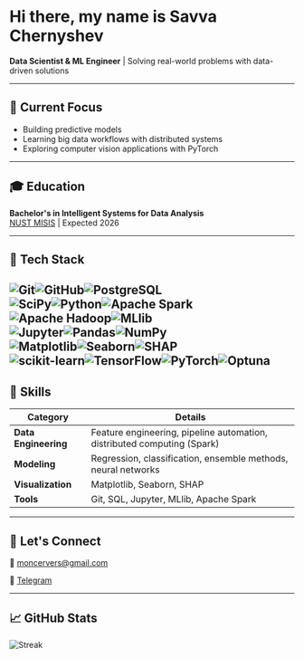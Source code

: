 # Hi there, my name is Savva Chernyshev  
**Data Scientist & ML Engineer** | Solving real-world problems with data-driven solutions  

---

## 🌱 Current Focus  
- Building predictive models  
- Learning big data workflows with distributed systems  
- Exploring computer vision applications with PyTorch  

---

## 🎓 Education  
**Bachelor's in Intelligent Systems for Data Analysis**  
[NUST MISIS](https://misis.ru/) | Expected 2026  

---

## 🔧 Tech Stack  
![Git](https://img.shields.io/badge/git-%23F05033.svg?style=for-the-badge&logo=git&logoColor=white)![GitHub](https://img.shields.io/badge/github-%23121011.svg?style=for-the-badge&logo=github&logoColor=white)![PostgreSQL](https://img.shields.io/badge/postgres-%23316192.svg?style=for-the-badge&logo=postgresql&logoColor=white)  
![SciPy](https://img.shields.io/badge/SciPy-%230C55A5.svg?style=for-the-badge&logo=scipy&logoColor=white)![Python](https://img.shields.io/badge/python-3670A0?style=for-the-badge&logo=python&logoColor=ffdd54)![Apache Spark](https://img.shields.io/badge/Apache%20Spark-FDEE21?style=for-the-badge&logo=apachespark&logoColor=black)![Apache Hadoop](https://img.shields.io/badge/Apache%20Hadoop-66CCFF?style=for-the-badge&logo=apachehadoop&logoColor=black)![MLlib](https://img.shields.io/badge/Apache%20MLlib-FF6F00?style=for-the-badge&logo=apachespark&logoColor=white)  
![Jupyter](https://img.shields.io/badge/Jupyter-%23FA0F00.svg?style=for-the-badge&logo=jupyter&logoColor=white)![Pandas](https://img.shields.io/badge/pandas-%23150458.svg?style=for-the-badge&logo=pandas&logoColor=white)![NumPy](https://img.shields.io/badge/numpy-%23013243.svg?style=for-the-badge&logo=numpy&logoColor=white)  
![Matplotlib](https://img.shields.io/badge/Matplotlib-%23ffffff.svg?style=for-the-badge&logo=Matplotlib&logoColor=black)![Seaborn](https://img.shields.io/badge/seaborn-%234B8BBE.svg?style=for-the-badge&logo=seaborn&logoColor=white)![SHAP](https://img.shields.io/badge/SHAP-337ab7?style=for-the-badge&logo=shap&logoColor=white)  
![scikit-learn](https://img.shields.io/badge/scikit--learn-%23F7931E.svg?style=for-the-badge&logo=scikit-learn&logoColor=white)![TensorFlow](https://img.shields.io/badge/TensorFlow-%23FF6F00.svg?style=for-the-badge&logo=TensorFlow&logoColor=white)![PyTorch](https://img.shields.io/badge/PyTorch-%23EE4C2C.svg?style=for-the-badge&logo=PyTorch&logoColor=white)![Optuna](https://img.shields.io/badge/Optuna-%23333333.svg?style=for-the-badge&logo=optuna&logoColor=white)
---


## 🚀 Skills  
| Category              | Details                                                             |
|-----------------------|---------------------------------------------------------------------|
| **Data Engineering**  | Feature engineering, pipeline automation, distributed computing (Spark) |
| **Modeling**          | Regression, classification, ensemble methods, neural networks       |
| **Visualization**     | Matplotlib, Seaborn, SHAP                                   |
| **Tools**             | Git, SQL, Jupyter, MLlib, Apache Spark                        |

---

## 📮 Let's Connect  
📧 [moncervers@gmail.com](mailto:moncervers@gmail.com)

📱 [Telegram](https://t.me/Moncervers)  

---

## 📈 GitHub Stats  
![Streak](https://nirzak-streak-stats.vercel.app/?user=Moncervers&theme=dark)  
